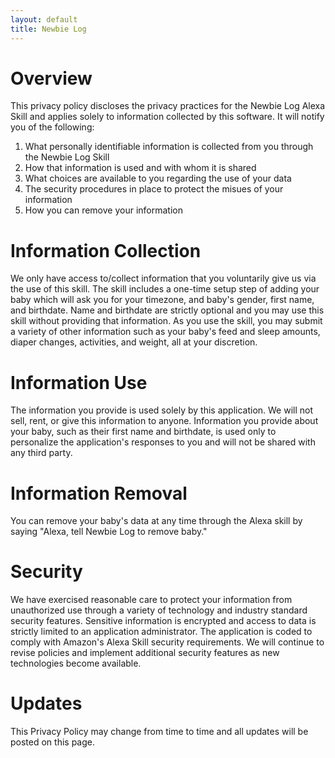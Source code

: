 ```yaml
---
layout: default
title: Newbie Log
---
```


# Overview
This privacy policy discloses the privacy practices for the Newbie Log Alexa Skill and applies solely to information collected by this software. It will notify you of the following:

1. What personally identifiable information is collected from you through the Newbie Log Skill
2. How that information is used and with whom it is shared
3. What choices are available to you regarding the use of your data
4. The security procedures in place to protect the misues of your information
5. How you can remove your information

# Information Collection
We only have access to/collect information that you voluntarily give us via the use of this skill. The skill includes a one-time setup step of adding your baby which will ask you for your timezone, and baby's gender, first name, and birthdate. Name and birthdate are strictly optional and you may use this skill without providing that information. As you use the skill, you may submit a variety of other information such as your baby's feed and sleep amounts, diaper changes, activities, and weight, all at your discretion.

# Information Use 
The information you provide is used solely by this application. We will not sell, rent, or give this information to anyone. Information you provide about your baby, such as their first name and birthdate, is used only to personalize the application's responses to you and will not be shared with any third party.

# Information Removal
You can remove your baby's data at any time through the Alexa skill by saying "Alexa, tell Newbie Log to remove baby." 

# Security
We have exercised reasonable care to protect your information from unauthorized use through a variety of technology and industry standard security features. Sensitive information is encrypted and access to data is strictly limited to an application administrator. The application is coded to comply with Amazon's Alexa Skill security requirements. We will continue to revise policies and implement additional security features as new technologies become available.

# Updates 
This Privacy Policy may change from time to time and all updates will be posted on this page. 

